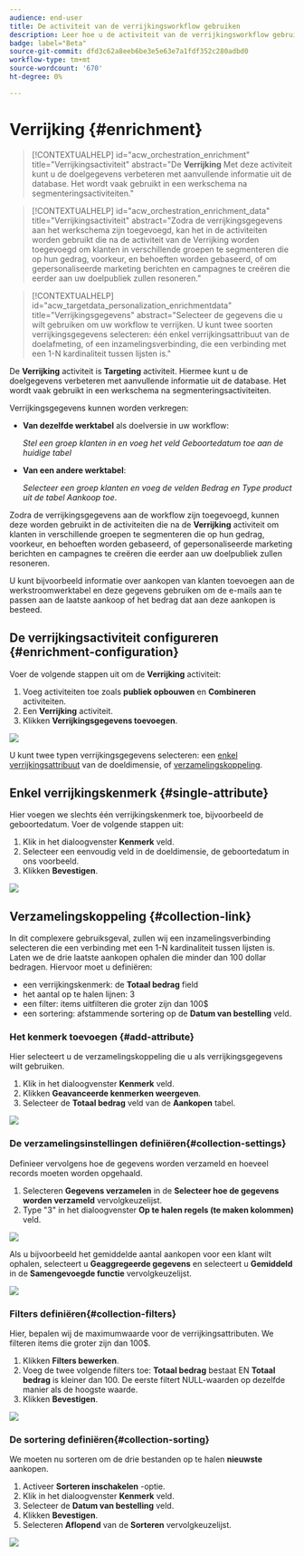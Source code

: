 ```yaml
---
audience: end-user
title: De activiteit van de verrijkingsworkflow gebruiken
description: Leer hoe u de activiteit van de verrijkingsworkflow gebruikt
badge: label="Beta"
source-git-commit: dfd3c62a8eeb6be3e5e63e7a1fdf352c280adbd0
workflow-type: tm+mt
source-wordcount: '670'
ht-degree: 0%

---
```



# Verrijking {#enrichment}

>[!CONTEXTUALHELP]
>id="acw_orchestration_enrichment"
>title="Verrijkingsactiviteit"
>abstract="De **Verrijking** Met deze activiteit kunt u de doelgegevens verbeteren met aanvullende informatie uit de database. Het wordt vaak gebruikt in een werkschema na segmenteringsactiviteiten."


>[!CONTEXTUALHELP]
>id="acw_orchestration_enrichment_data"
>title="Verrijkingsactiviteit"
>abstract="Zodra de verrijkingsgegevens aan het werkschema zijn toegevoegd, kan het in de activiteiten worden gebruikt die na de activiteit van de Verrijking worden toegevoegd om klanten in verschillende groepen te segmenteren die op hun gedrag, voorkeur, en behoeften worden gebaseerd, of om gepersonaliseerde marketing berichten en campagnes te creëren die eerder aan uw doelpubliek zullen resoneren."

>[!CONTEXTUALHELP]
>id="acw_targetdata_personalization_enrichmentdata"
>title="Verrijkingsgegevens"
>abstract="Selecteer de gegevens die u wilt gebruiken om uw workflow te verrijken. U kunt twee soorten verrijkingsgegevens selecteren: één enkel verrijkingsattribuut van de doelafmeting, of een inzamelingsverbinding, die een verbinding met een 1-N kardinaliteit tussen lijsten is."

De **Verrijking** activiteit is **Targeting** activiteit. Hiermee kunt u de doelgegevens verbeteren met aanvullende informatie uit de database. Het wordt vaak gebruikt in een werkschema na segmenteringsactiviteiten.

Verrijkingsgegevens kunnen worden verkregen:

* **Van dezelfde werktabel** als doelversie in uw workflow:

  *Stel een groep klanten in en voeg het veld Geboortedatum toe aan de huidige tabel*

* **Van een andere werktabel**:

  *Selecteer een groep klanten en voeg de velden Bedrag en Type product uit de tabel Aankoop toe*.

Zodra de verrijkingsgegevens aan de workflow zijn toegevoegd, kunnen deze worden gebruikt in de activiteiten die na de **Verrijking** activiteit om klanten in verschillende groepen te segmenteren die op hun gedrag, voorkeur, en behoeften worden gebaseerd, of gepersonaliseerde marketing berichten en campagnes te creëren die eerder aan uw doelpubliek zullen resoneren.

U kunt bijvoorbeeld informatie over aankopen van klanten toevoegen aan de werkstroomwerktabel en deze gegevens gebruiken om de e-mails aan te passen aan de laatste aankoop of het bedrag dat aan deze aankopen is besteed.

## De verrijkingsactiviteit configureren {#enrichment-configuration}

Voer de volgende stappen uit om de **Verrijking** activiteit:

1. Voeg activiteiten toe zoals **publiek opbouwen** en **Combineren** activiteiten.
1. Een **Verrijking** activiteit.
1. Klikken **Verrijkingsgegevens toevoegen**.

![](../assets/workflow-enrichment1.png)

U kunt twee typen verrijkingsgegevens selecteren: een [enkel verrijkingsattribuut](#single-attribute) van de doeldimensie, of [verzamelingskoppeling](#collection-link).

## Enkel verrijkingskenmerk {#single-attribute}

Hier voegen we slechts één verrijkingskenmerk toe, bijvoorbeeld de geboortedatum. Voer de volgende stappen uit:

1. Klik in het dialoogvenster **Kenmerk** veld.
1. Selecteer een eenvoudig veld in de doeldimensie, de geboortedatum in ons voorbeeld.
1. Klikken **Bevestigen**.

![](../assets/workflow-enrichment2.png)

## Verzamelingskoppeling {#collection-link}

In dit complexere gebruiksgeval, zullen wij een inzamelingsverbinding selecteren die een verbinding met een 1-N kardinaliteit tussen lijsten is. Laten we de drie laatste aankopen ophalen die minder dan 100 dollar bedragen. Hiervoor moet u definiëren:

* een verrijkingskenmerk: de **Totaal bedrag** field
* het aantal op te halen lijnen: 3
* een filter: items uitfilteren die groter zijn dan 100$
* een sortering: afstammende sortering op de **Datum van bestelling** veld.

### Het kenmerk toevoegen {#add-attribute}

Hier selecteert u de verzamelingskoppeling die u als verrijkingsgegevens wilt gebruiken.

1. Klik in het dialoogvenster **Kenmerk** veld.
1. Klikken **Geavanceerde kenmerken weergeven**.
1. Selecteer de **Totaal bedrag** veld van de **Aankopen** tabel.

![](../assets/workflow-enrichment3.png)

### De verzamelingsinstellingen definiëren{#collection-settings}

Definieer vervolgens hoe de gegevens worden verzameld en hoeveel records moeten worden opgehaald.

1. Selecteren **Gegevens verzamelen** in de **Selecteer hoe de gegevens worden verzameld** vervolgkeuzelijst.
1. Type &quot;3&quot; in het dialoogvenster **Op te halen regels (te maken kolommen)** veld.

![](../assets/workflow-enrichment4.png)

Als u bijvoorbeeld het gemiddelde aantal aankopen voor een klant wilt ophalen, selecteert u **Geaggregeerde gegevens** en selecteert u **Gemiddeld** in de **Samengevoegde functie** vervolgkeuzelijst.

![](../assets/workflow-enrichment5.png)

### Filters definiëren{#collection-filters}

Hier, bepalen wij de maximumwaarde voor de verrijkingsattributen. We filteren items die groter zijn dan 100$.

1. Klikken **Filters bewerken**.
1. Voeg de twee volgende filters toe: **Totaal bedrag** bestaat EN **Totaal bedrag** is kleiner dan 100. De eerste filtert NULL-waarden op dezelfde manier als de hoogste waarde.
1. Klikken **Bevestigen**.

![](../assets/workflow-enrichment6.png)

### De sortering definiëren{#collection-sorting}

We moeten nu sorteren om de drie bestanden op te halen **nieuwste** aankopen.

1. Activeer **Sorteren inschakelen** -optie.
1. Klik in het dialoogvenster **Kenmerk** veld.
1. Selecteer de **Datum van bestelling** veld.
1. Klikken **Bevestigen**.
1. Selecteren **Aflopend** van de **Sorteren** vervolgkeuzelijst.

![](../assets/workflow-enrichment7.png)

<!--

Add other fields
use it in delivery


cardinality between the tables (1-N)
1. select attribute to use as enrichment data

    display advanced fields option
    i button

    note: attributes from the target dimension

1. Select how the data is collected
1. number of records to retrieve if want to retrieve a collection of multiple records
1. Apply filters and build rule

    select an existing filter
    save the filter for reuse
    view results of the filter visually or in code view

1. sort records using an attribute

leverage enrichment data in campaign

where we can use the enrichment data: personalize email, other use cases?

## Example

-->